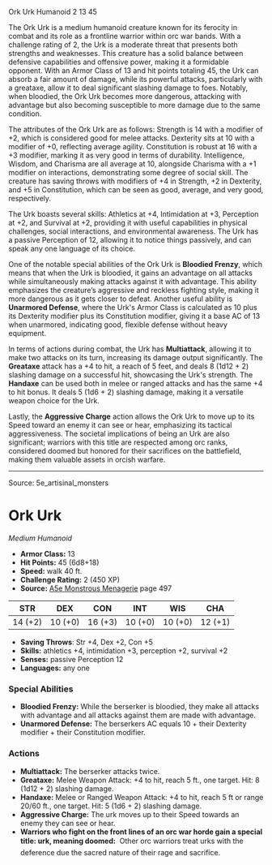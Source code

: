 <MonsterName/>Ork Urk</MonsterName>
<CreatureType/>Humanoid</CreatureType>
<CR/>2</CR>
<AC/>13</AC>
<HP/>45</HP>
<summary>The Ork Urk is a medium humanoid creature known for its ferocity in combat and its role as a frontline warrior within orc war bands. With a challenge rating of 2, the Urk is a moderate threat that presents both strengths and weaknesses. This creature has a solid balance between defensive capabilities and offensive power, making it a formidable opponent. With an Armor Class of 13 and hit points totaling 45, the Urk can absorb a fair amount of damage, while its powerful attacks, particularly with a greataxe, allow it to deal significant slashing damage to foes. Notably, when bloodied, the Ork Urk becomes more dangerous, attacking with advantage but also becoming susceptible to more damage due to the same condition. </summary>

<detail>

The attributes of the Ork Urk are as follows: Strength is 14 with a modifier of +2, which is considered good for melee attacks. Dexterity sits at 10 with a modifier of +0, reflecting average agility. Constitution is robust at 16 with a +3 modifier, marking it as very good in terms of durability. Intelligence, Wisdom, and Charisma are all average at 10, alongside Charisma with a +1 modifier on interactions, demonstrating some degree of social skill. The creature has saving throws with modifiers of +4 in Strength, +2 in Dexterity, and +5 in Constitution, which can be seen as good, average, and very good, respectively.

The Urk boasts several skills: Athletics at +4, Intimidation at +3, Perception at +2, and Survival at +2, providing it with useful capabilities in physical challenges, social interactions, and environmental awareness. The Urk has a passive Perception of 12, allowing it to notice things passively, and can speak any one language of its choice.

One of the notable special abilities of the Ork Urk is **Bloodied Frenzy**, which means that when the Urk is bloodied, it gains an advantage on all attacks while simultaneously making attacks against it with advantage. This ability emphasizes the creature’s aggressive and reckless fighting style, making it more dangerous as it gets closer to defeat. Another useful ability is **Unarmored Defense**, where the Urk's Armor Class is calculated as 10 plus its Dexterity modifier plus its Constitution modifier, giving it a base AC of 13 when unarmored, indicating good, flexible defense without heavy equipment.

In terms of actions during combat, the Urk has **Multiattack**, allowing it to make two attacks on its turn, increasing its damage output significantly. The **Greataxe** attack has a +4 to hit, a reach of 5 feet, and deals 8 (1d12 + 2) slashing damage on a successful hit, showcasing the Urk's strength. The **Handaxe** can be used both in melee or ranged attacks and has the same +4 to hit bonus. It deals 5 (1d6 + 2) slashing damage, making it a versatile weapon choice for the Urk.

Lastly, the **Aggressive Charge** action allows the Ork Urk to move up to its Speed toward an enemy it can see or hear, emphasizing its tactical aggressiveness. The societal implications of being an Urk are also significant; warriors with this title are respected among orc ranks, considered doomed but honored for their sacrifices on the battlefield, making them valuable assets in orcish warfare.</detail>



---

Source: 5e_artisinal_monsters

# Ork Urk

*Medium* *Humanoid*

- **Armor Class:** 13
- **Hit Points:** 45 (6d8+18)
- **Speed:** walk 40 ft.
- **Challenge Rating:** 2 (450 XP)
- **Source:** [A5e Monstrous Menagerie](https://enpublishingrpg.com/products/level-up-monstrous-menagerie-a5e) page 497

| STR | DEX | CON | INT | WIS | CHA |
| --- | --- | --- | --- | --- | --- |
| 14 (+2) | 10 (+0) | 16 (+3) | 10 (+0) | 10 (+0) | 12 (+1) |

- **Saving Throws**: Str +4, Dex +2, Con +5
- **Skills:** athletics +4, intimidation +3, perception +2, survival +2
- **Senses:** passive Perception 12
- **Languages:** any one

### Special Abilities

- **Bloodied Frenzy:** While the berserker is bloodied, they make all attacks with advantage and all attacks against them are made with advantage.
- **Unarmored Defense:** The berserkers AC equals 10 + their Dexterity modifier + their Constitution modifier.

### Actions

- **Multiattack:** The berserker attacks twice.
- **Greataxe:** Melee Weapon Attack: +4 to hit, reach 5 ft., one target. Hit: 8 (1d12 + 2) slashing damage.
- **Handaxe:** Melee or Ranged Weapon Attack: +4 to hit, reach 5 ft or range 20/60 ft., one target. Hit: 5 (1d6 + 2) slashing damage.
- **Aggressive Charge:** The urk moves up to their Speed towards an enemy they can see or hear.
- **Warriors who fight on the front lines of an orc war horde gain a special title: urk, meaning doomed:**  Other orc warriors treat urks with the deference due the sacred nature of their rage and sacrifice.




